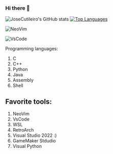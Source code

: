 ### Hi there 👋


![JoseCutileiro's GitHub stats](https://github-readme-stats.vercel.app/api?username=JoseCutileiro&show_icons=true&include_all_commits=true&count_private=true&theme=tokyonight) [![Top Languages](https://github-readme-stats.vercel.app/api/top-langs/?username=JoseCutileiro&layout=compact&theme=tokyonight&langs_count=8)](https://github.com/anuraghazra/github-readme-stats)



![NeoVim](https://camo.githubusercontent.com/67d8d32acb9aa6ef50a036e831334c538cbdb5756d3d42b5bf378212c394c8c7/68747470733a2f2f662e636c6f75642e6769746875622e636f6d2f6173736574732f3231313236322f323233373936332f32336562643565342d396264332d313165332d393136342d3262386165646165393032302e706e67)

![VsCode](https://upload.wikimedia.org/wikipedia/commons/thumb/9/9a/Visual_Studio_Code_1.35_icon.svg/2048px-Visual_Studio_Code_1.35_icon.svg.png)

Programming languages: 

1. C
2. C++
3. Python
4. Java
5. Assembly
6. Shell

## Favorite tools:

1. NeoVim 
2. VsCode
3. WSL
4. RetroArch
5. Visual Studio 2022 :)
6. GameMaker Stdudio
7. Visual Python
